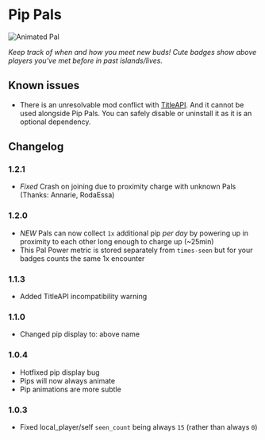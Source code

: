 # Pip Pals

![Animated Pal](https://cdn.discordapp.com/attachments/1342324721089511484/1342329606530793636/2025-02-20_20-55-43.gif?ex=67b93d5d&is=67b7ebdd&hm=d3fe3d774862163d675b762c6a4cb3cca31ae9a0ddb4b546dfdbb3a5406e1ece&)

_Keep track of when and how you meet new buds! Cute badges show above players you've met before in past islands/lives._

## Known issues
- There is an unresolvable mod conflict with [TitleAPI](https://thunderstore.io/c/webfishing/p/LoafWF/TitleAPI/). 
And it cannot be used alongside Pip Pals. You can safely disable or uninstall it as it is an optional dependency.


## Changelog

### 1.2.1
- *Fixed* Crash on joining due to proximity charge with unknown Pals (Thanks: Annarie, RodaEssa)

### 1.2.0
- *NEW* Pals can now collect `1x` additional pip _per day_ by powering up in proximity to each other long enough to charge up (~25min)
- This Pal Power metric is stored separately from `times-seen` but for your badges counts the same 1x encounter 

### 1.1.3
- Added TitleAPI incompatibility warning

### 1.1.0
- Changed pip display to: above name

### 1.0.4
- Hotfixed pip display bug
- Pips will now always animate
- Pip animations are more subtle

### 1.0.3
- Fixed local_player/self `seen_count` being always `15` (rather than always `0`)